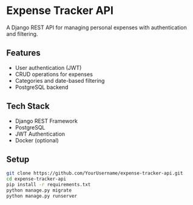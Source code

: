 # Expense Tracker API

A Django REST API for managing personal expenses with authentication and filtering.

## Features
- User authentication (JWT)
- CRUD operations for expenses
- Categories and date-based filtering
- PostgreSQL backend

## Tech Stack
- Django REST Framework
- PostgreSQL
- JWT Authentication
- Docker (optional)

## Setup
```bash
git clone https://github.com/YourUsername/expense-tracker-api.git
cd expense-tracker-api
pip install -r requirements.txt
python manage.py migrate
python manage.py runserver
